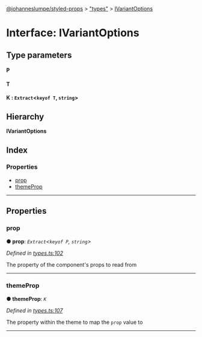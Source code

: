 [@johanneslumpe/styled-props](../README.md) > ["types"](../modules/_types_.md) > [IVariantOptions](../interfaces/_types_.ivariantoptions.md)

# Interface: IVariantOptions

## Type parameters
#### P 
#### T 
#### K :  `Extract`<`keyof T`, `string`>
## Hierarchy

**IVariantOptions**

## Index

### Properties

* [prop](_types_.ivariantoptions.md#prop)
* [themeProp](_types_.ivariantoptions.md#themeprop)

---

## Properties

<a id="prop"></a>

###  prop

**● prop**: *`Extract`<`keyof P`, `string`>*

*Defined in [types.ts:102](https://github.com/johanneslumpe/styled-props/blob/3abf398/src/types.ts#L102)*

The property of the component's props to read from

___
<a id="themeprop"></a>

###  themeProp

**● themeProp**: *`K`*

*Defined in [types.ts:107](https://github.com/johanneslumpe/styled-props/blob/3abf398/src/types.ts#L107)*

The property within the theme to map the `prop` value to

___

